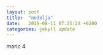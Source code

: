 ```yaml
---
layout: post
title:  "nedelja"
date:   2019-08-11 07:25:24 +0200
categories: jekyll update
---
```



maric 4  